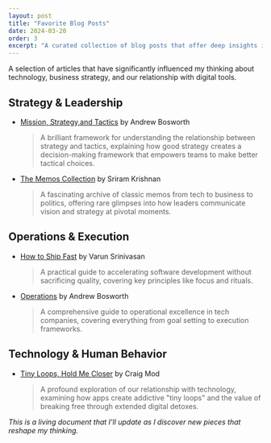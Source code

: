 ```yaml
---
layout: post
title: "Favorite Blog Posts"
date: 2024-03-20
order: 3
excerpt: "A curated collection of blog posts that offer deep insights into strategy, technology, and human behavior."
---
```


A selection of articles that have significantly influenced my thinking about technology, business strategy, and our relationship with digital tools.

## Strategy & Leadership

- [Mission, Strategy,and Tactics](https://boz.com/articles/strategy-tactics) by Andrew Bosworth
  > A brilliant framework for understanding the relationship between strategy and tactics, explaining how good strategy creates a decision-making framework that empowers teams to make better tactical choices.

- [The Memos Collection](https://sriramk.com/memos) by Sriram Krishnan
  > A fascinating archive of classic memos from tech to business to politics, offering rare glimpses into how leaders communicate vision and strategy at pivotal moments.

## Operations & Execution

- [How to Ship Fast](https://www.varunsrinivasan.com/2024/08/17/how-to-ship-fast) by Varun Srinivasan  
  > A practical guide to accelerating software development without sacrificing quality, covering key principles like focus and rituals.

- [Operations](https://boz.com/articles/ops) by Andrew Bosworth
  > A comprehensive guide to operational excellence in tech companies, covering everything from goal setting to execution frameworks.

## Technology & Human Behavior

- [Tiny Loops, Hold Me Closer](https://craigmod.com/roden/027/) by Craig Mod
  > A profound exploration of our relationship with technology, examining how apps create addictive "tiny loops" and the value of breaking free through extended digital detoxes. 

*This is a living document that I'll update as I discover new pieces that reshape my thinking.* 
